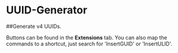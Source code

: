 # UUID-Generator

##Generate v4 UUIDs.

Buttons can be found in the **Extensions** tab. You can also map the commands to a shortcut, just search for 'InsertGUID' or 'InsertULID'.
